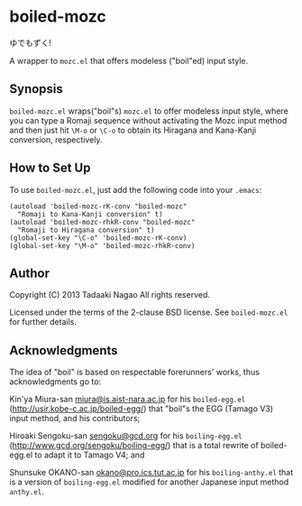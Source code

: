 boiled-mozc
===========

ゆでもずく!

A wrapper to `mozc.el` that offers modeless ("boil"ed) input style.

Synopsis
--------

`boiled-mozc.el` wraps("boil"s) `mozc.el` to offer modeless input style,
where you can type a Romaji sequence without activating the Mozc
input method and then just hit `\M-o` or `\C-o` to obtain its Hiragana
and Kana-Kanji conversion, respectively.

How to Set Up
-------------

To use `boiled-mozc.el`, just add the following code into your `.emacs`:

    (autoload 'boiled-mozc-rK-conv "boiled-mozc"
      "Romaji to Kana-Kanji conversion" t)
    (autoload 'boiled-mozc-rhkR-conv "boiled-mozc"
      "Romaji to Hiragana conversion" t)
    (global-set-key "\C-o" 'boiled-mozc-rK-conv)
    (global-set-key "\M-o" 'boiled-mozc-rhkR-conv)

Author
------

Copyright (C) 2013 Tadaaki Nagao
All rights reserved.

Licensed under the terms of the 2-clause BSD license.
See `boiled-mozc.el` for further details.

Acknowledgments
---------------

The idea of "boil" is based on respectable forerunners' works, thus
acknowledgments go to:

Kin'ya Miura-san <miura@is.aist-nara.ac.jp> for his `boiled-egg.el`
(http://usir.kobe-c.ac.jp/boiled-egg/) that "boil"s the EGG (Tamago
V3) input method, and his contributors;

Hiroaki Sengoku-san <sengoku@gcd.org> for his `boiling-egg.el`
(http://www.gcd.org/sengoku/boiling-egg/) that is a total rewrite of
boiled-egg.el to adapt it to Tamago V4; and

Shunsuke OKANO-san <okano@pro.ics.tut.ac.jp> for his `boiling-anthy.el`
that is a version of `boiling-egg.el` modified for another Japanese
input method `anthy.el`.
